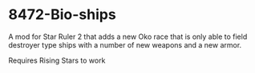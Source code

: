 # 8472-Bio-ships


A mod for Star Ruler 2 that adds a new Oko race that is only able to field destroyer type ships with a number of new weapons and a new armor. 

Requires Rising Stars to work 
